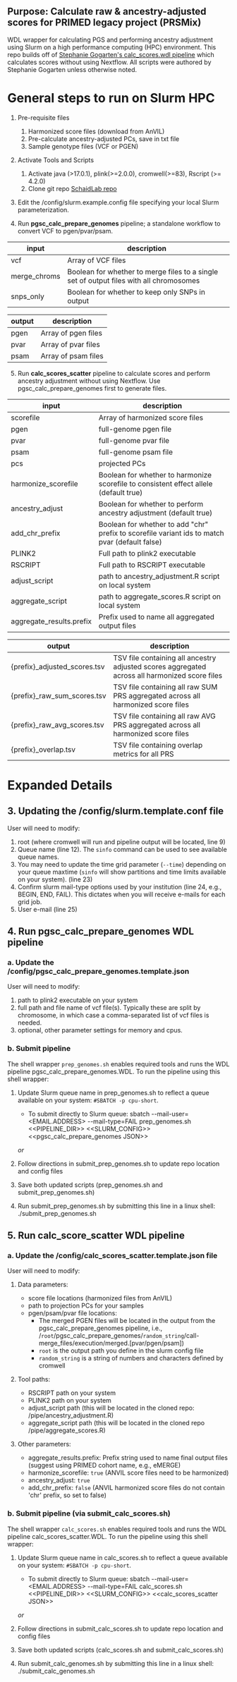 
## Purpose: Calculate raw & ancestry-adjusted scores for PRIMED legacy project (PRSMix)

WDL wrapper for calculating PGS and performing ancestry adjustment using Slurm on a high performance computing (HPC) environment. This repo builds off of [Stephanie Gogarten's calc_scores.wdl pipeline](https://github.com/UW-GAC/pgsc_calc_wdl/blob/main/README.md) which calculates scores without using Nextflow. All
 scripts were authored by Stephanie Gogarten unless otherwise noted. 


# General steps to run on Slurm HPC 

1. Pre-requisite files
   1. Harmonized score files (download from AnVIL)
   2. Pre-calculate ancestry-adjusted PCs, save in txt file
   3. Sample genotype files (VCF or PGEN)

2. Activate Tools and Scripts
   1. Activate java (>17.0.1), plink(>=2.0.0), cromwell(>=83), Rscript (>= 4.2.0)
   2. Clone git repo [SchaidLab repo](https://github.com/schaidlab/pgsc_calc_wdl)

3. Edit the /config/slurm.example.config file specifying your local Slurm parameterization.

4. Run **pgsc_calc_prepare_genomes** pipeline; a standalone workflow to convert VCF to pgen/pvar/psam. 

input | description
--- | ---
vcf | Array of VCF files
merge_chroms | Boolean for whether to merge files to a single set of output files with all chromosomes
snps_only | Boolean for whether to keep only SNPs in output

output | description
--- | ---
pgen | Array of pgen files
pvar | Array of pvar files
psam | Array of psam files

5. Run **calc_scores_scatter** pipeline to calculate scores and perform ancestry adjustment without using Nextflow. Use pgsc_calc_prepare_genomes first to generate files.

input | description
--- | ---
scorefile | Array of harmonized score files
pgen | full-genome pgen file
pvar | full-genome pvar file
psam | full-genome psam file
pcs  | projected PCs 
harmonize_scorefile | Boolean for whether to harmonize scorefile to consistent effect allele (default true)
ancestry_adjust | Boolean for whether to perform ancestry adjustment (default true)
add_chr_prefix | Boolean for whether to add "chr" prefix to scorefile variant ids to match pvar (default false)
PLINK2 | Full path to plink2 executable
RSCRIPT | Full path to RSCRIPT executable
adjust_script | path to ancestry_adjustment.R script on local system
aggregate_script | path to aggregate_scores.R script on local system
aggregate_results.prefix | Prefix used to name all aggregated output files 

output | description
--- | ---
{prefix}_adjusted_scores.tsv | TSV file containing all ancestry adjusted scores aggregated across all harmonized score files
{prefix}_raw_sum_scores.tsv | TSV file containing all raw SUM PRS aggregated across all harmonized score files
{prefix}_raw_avg_scores.tsv | TSV file containing all raw AVG PRS aggregated across all harmonized score files
{prefix}_overlap.tsv | TSV file containing overlap metrics for all PRS

# Expanded Details 


## 3. Updating the /config/slurm.template.conf file
User will need to modify:
1. root (where cromwell will run and pipeline output will be located, line 9)
2. Queue name (line 12). The `sinfo` command can be used to see available queue names. 
3. You may need to update the time grid parameter (`--time`) depending on your queue maxtime (`sinfo` will show partitions and time limits available on your system). (line 23)
4. Confirm slurm mail-type options used by your institution (line 24, e.g., BEGIN, END, FAIL). This dictates when you will receive e-mails for each grid job. 
5. User e-mail (line 25)

## 4. Run pgsc_calc_prepare_genomes WDL pipeline

###  a. Update the /config/pgsc_calc_prepare_genomes.template.json
 
User will need to modify:
1. path to plink2 executable on your system
2. full path and file name of vcf file(s). Typically these are split by chromosome, in which case a comma-separated list of vcf files is needed. 
3. optional, other parameter settings for memory and cpus.

###  b. Submit pipeline 

The shell wrapper `prep_genomes.sh` enables required tools and runs the WDL pipeline pgsc_calc_prepare_genomes.WDL. To run the pipeline using this shell wrapper:   

1. Update Slurm queue name in prep_genomes.sh to reflect a queue available on your system:  `#SBATCH -p cpu-short`. 
	- To submit directly to Slurm queue:
	sbatch --mail-user=<EMAIL.ADDRESS> --mail-type=FAIL prep_genomes.sh <<PIPELINE_DIR>> <<SLURM_CONFIG>> <<pgsc_calc_prepare_genomes JSON>>
	
	*or*
	
2. Follow directions in submit_prep_genomes.sh to update repo location and config files
3. Save both updated scripts (prep_genomes.sh and submit_prep_genomes.sh) 
4. Run submit_prep_genomes.sh by submitting this line in a linux shell:
   ./submit_prep_genomes.sh 
   

## 5. Run calc_score_scatter WDL pipeline

###  a. Update the /config/calc_scores_scatter.template.json file

User will need to modify:
1. Data parameters:
   - score file locations (harmonized files from AnVIL)
   - path to projection PCs for your samples 
   - pgen/psam/pvar file locations: 
	   - The merged PGEN files will be located in the output from the pgsc_calc_prepare_genomes pipeline, i.e., /`root`/pgsc_calc_prepare_genomes/`random_string`/call-merge_files/execution/merged.[pvar/pgen/psam])
	   - `root` is the output path you define in the slurm config file
	   - `random_string` is a string of numbers and characters defined by cromwell
	   
2. Tool paths:
   - RSCRIPT path on your system
   - PLINK2 path on your system
   - adjust_script path (this will be located in the cloned repo: /pipe/ancestry_adjustment.R)
   - aggregate_script path (this will be located in the cloned repo /pipe/aggregate_scores.R)

3. Other parameters:
   - aggregate_results.prefix: Prefix string used to name final output files (suggest using PRIMED cohort name, e.g., eMERGE)
   - harmonize_scorefile: `true` (ANVIL score files need to be harmonized)
   - ancestry_adjust: `true`
   - add_chr_prefix: `false` (ANVIL harmonized score files do not contain 'chr' prefix, so set to false)
   
###  b. Submit pipeline (via submit_calc_scores.sh)

The shell wrapper `calc_scores.sh` enables required tools and runs the WDL pipeline calc_scores_scatter.WDL. To run the pipeline using this shell wrapper:   

1. Update Slurm queue name in calc_scores.sh to reflect a queue available on your system:  `#SBATCH -p cpu-short`.
   	- To submit directly to Slurm queue:
	sbatch --mail-user=<EMAIL.ADDRESS> --mail-type=FAIL calc_scores.sh <<PIPELINE_DIR>> <<SLURM_CONFIG>> <<calc_scores_scatter JSON>>
	
	*or*
	
2. Follow directions in submit_calc_scores.sh to update repo location and config files
3. Save both updated scripts (calc_scores.sh and submit_calc_scores.sh) 
4. Run submit_calc_genomes.sh by submitting this line in a linux shell:
   ./submit_calc_genomes.sh 
   

